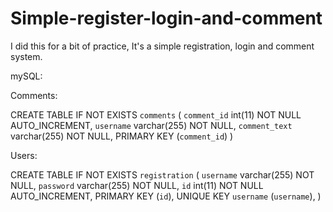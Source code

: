 Simple-register-login-and-comment
=================================

I did this for a bit of practice, It's a simple registration, login and comment system.

mySQL:

Comments:

CREATE TABLE IF NOT EXISTS `comments` (
`comment_id` int(11) NOT NULL AUTO_INCREMENT,
`username` varchar(255) NOT NULL,
`comment_text` varchar(255) NOT NULL,
PRIMARY KEY (`comment_id`)
)


Users:

CREATE TABLE IF NOT EXISTS `registration` (
`username` varchar(255) NOT NULL,
`password` varchar(255) NOT NULL,
`id` int(11) NOT NULL AUTO_INCREMENT,
PRIMARY KEY (`id`),
UNIQUE KEY `username` (`username`),
)
